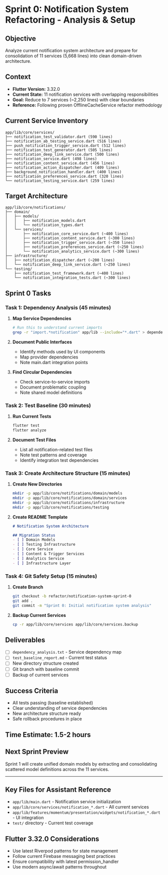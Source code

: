 # Sprint 0: Notification System Refactoring - Analysis & Setup

## **Objective**
Analyze current notification system architecture and prepare for consolidation of 11 services (5,668 lines) into clean domain-driven architecture.

## **Context**
- **Flutter Version:** 3.32.0
- **Current State:** 11 notification services with overlapping responsibilities
- **Goal:** Reduce to 7 services (~2,250 lines) with clear boundaries
- **Reference:** Following proven OfflineCacheService refactor methodology

## **Current Service Inventory**
```
app/lib/core/services/
├── notification_test_validator.dart (590 lines)
├── notification_ab_testing_service.dart (516 lines) 
├── push_notification_trigger_service.dart (512 lines)
├── notification_test_generator.dart (505 lines)
├── notification_deep_link_service.dart (500 lines)
├── notification_service.dart (498 lines)
├── notification_content_service.dart (456 lines)
├── notification_action_dispatcher.dart (409 lines)
├── background_notification_handler.dart (400 lines)
├── notification_preferences_service.dart (320 lines)
└── notification_testing_service.dart (259 lines)
```

## **Target Architecture**
```
app/lib/core/notifications/
├── domain/
│   ├── models/
│   │   ├── notification_models.dart
│   │   └── notification_types.dart
│   └── services/
│       ├── notification_core_service.dart (~400 lines)
│       ├── notification_content_service.dart (~300 lines)
│       ├── notification_trigger_service.dart (~350 lines)
│       ├── notification_preferences_service.dart (~250 lines)
│       └── notification_analytics_service.dart (~300 lines)
├── infrastructure/
│   ├── notification_dispatcher.dart (~200 lines)
│   └── notification_deep_link_service.dart (~250 lines)
└── testing/
    ├── notification_test_framework.dart (~400 lines)
    └── notification_integration_tests.dart (~300 lines)
```

## **Sprint 0 Tasks**

### **Task 1: Dependency Analysis (45 minutes)**
1. **Map Service Dependencies**
   ```bash
   # Run this to understand current imports
   grep -r "import.*notification" app/lib --include="*.dart" > dependency_analysis.txt
   ```

2. **Document Public Interfaces**
   - Identify methods used by UI components
   - Map provider dependencies 
   - Note main.dart integration points

3. **Find Circular Dependencies**
   - Check service-to-service imports
   - Document problematic coupling
   - Note shared model definitions

### **Task 2: Test Baseline (30 minutes)**
1. **Run Current Tests**
   ```bash
   flutter test
   flutter analyze
   ```

2. **Document Test Files**
   - List all notification-related test files
   - Note test patterns and coverage
   - Identify integration test dependencies

### **Task 3: Create Architecture Structure (15 minutes)**
1. **Create New Directories**
   ```bash
   mkdir -p app/lib/core/notifications/domain/models
   mkdir -p app/lib/core/notifications/domain/services  
   mkdir -p app/lib/core/notifications/infrastructure
   mkdir -p app/lib/core/notifications/testing
   ```

2. **Create README Template**
   ```markdown
   # Notification System Architecture
   
   ## Migration Status
   - [ ] Domain Models
   - [ ] Testing Infrastructure  
   - [ ] Core Service
   - [ ] Content & Trigger Services
   - [ ] Analytics Service
   - [ ] Infrastructure Layer
   ```

### **Task 4: Git Safety Setup (15 minutes)**
1. **Create Branch**
   ```bash
   git checkout -b refactor/notification-system-sprint-0
   git add .
   git commit -m "Sprint 0: Initial notification system analysis"
   ```

2. **Backup Current Services**
   ```bash
   cp -r app/lib/core/services app/lib/core/services.backup
   ```

## **Deliverables**
- [ ] `dependency_analysis.txt` - Service dependency map
- [ ] `test_baseline_report.md` - Current test status
- [ ] New directory structure created
- [ ] Git branch with baseline commit
- [ ] Backup of current services

## **Success Criteria**
- All tests passing (baseline established)
- Clear understanding of service dependencies
- New architecture structure ready
- Safe rollback procedures in place

## **Time Estimate:** 1.5-2 hours

## **Next Sprint Preview**
Sprint 1 will create unified domain models by extracting and consolidating scattered model definitions across the 11 services.

---

## **Key Files for Assistant Reference**
- `app/lib/main.dart` - Notification service initialization
- `app/lib/core/services/notification_*.dart` - All current services  
- `app/lib/features/momentum/presentation/widgets/notification_*.dart` - UI integration
- `test/` directory - Current test coverage

## **Flutter 3.32.0 Considerations**
- Use latest Riverpod patterns for state management
- Follow current Firebase messaging best practices
- Ensure compatibility with latest permission_handler
- Use modern async/await patterns throughout 